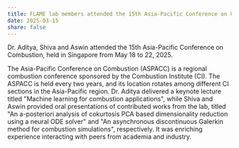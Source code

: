 ```yaml
---
title: FLAME lab members attended the 15th Asia-Pacific Conference on Combustion
date: 2025-03-15
share: false
---
```


Dr. Aditya, Shiva and Aswin attended the 15th Asia-Pacific Conference on Combustion, held in Singapore from May 18 to 22, 2025. 

<!--more-->
The Asia-Pacific Conference on Combustion (ASPACC) is a regional combustion conference sponsored by the Combustion Institute (CI). The ASPACC is held every two years, and its location rotates among different CI sections in the Asia-Pacific region. Dr. Aditya delivered a keynote lecture titled "Machine learning for combustion applications", while Shiva and Aswin provided oral presentations of contributed works from the lab, titled "An a-posteriori analysis of cokurtosis PCA based dimensionality reduction using a neural ODE solver" and "An asynchronous discontinuous Galerkin method for combustion simulations", respectively. It was enriching experience interacting with peers from academia and industry.
